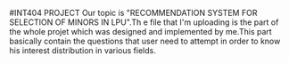 #INT404 PROJECT
Our topic is "RECOMMENDATION SYSTEM FOR SELECTION OF MINORS IN LPU".Th e file that I'm uploading is the part of the whole projet which was designed and implemented by me.This part basically contain the questions that user need to attempt in order to know his interest distribution in various fields.  
